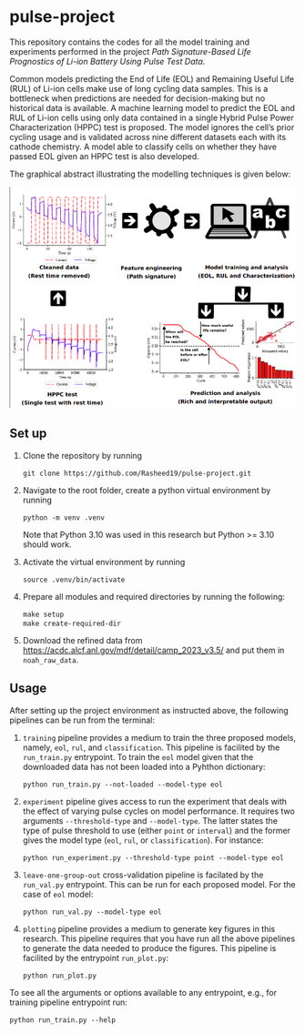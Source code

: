 # pulse-project
This repository contains the codes for all the model training and experiments performed in the project _Path Signature-Based Life Prognostics of Li-ion Battery Using Pulse Test Data_.

Common models predicting the End of Life (EOL) and Remaining Useful Life (RUL) of Li-ion cells make use of long cycling data samples. This is a bottleneck when predictions are needed for decision-making but no historical data is available. A machine learning model to predict the EOL and RUL of Li-ion cells using only data contained in a single Hybrid Pulse Power Characterization (HPPC) test is proposed. The model ignores the cell’s prior cycling usage and is validated across nine different datasets each with its cathode chemistry. A model able to classify cells on whether they have passed EOL given an HPPC test is also developed.

The graphical abstract illustrating the modelling techniques is given below:

![graphical abstract](assets/graphical_abstract.png)

## Set up
1. Clone the repository by running
    ```
    git clone https://github.com/Rasheed19/pulse-project.git
    ```
1. Navigate to the root folder, create a python virtual environment by running
    ```
    python -m venv .venv
    ```
    Note that Python 3.10 was used in this research but Python >= 3.10 should work.

1. Activate the virtual environment by running
    ```
    source .venv/bin/activate
    ```
1. Prepare all modules and required directories by running the following:
    ```
    make setup
    make create-required-dir
    ```
1. Download the refined data from https://acdc.alcf.anl.gov/mdf/detail/camp_2023_v3.5/ and put them in `noah_raw_data`.

## Usage

After setting up the project environment as instructed above, the following pipelines can be run from the terminal:
1. `training` pipeline provides a medium to train the three proposed models, namely, `eol`, `rul`, and `classification`. This pipeline is facilited by the `run_train.py` entrypoint. To train the `eol` model given that the downloaded data has not been loaded into a Pyhthon dictionary:
    ```
    python run_train.py --not-loaded --model-type eol
    ```
1. `experiment` pipeline gives access to run the experiment that deals with the effect of varying pulse cycles on model performance. It requires two arguments `--threshold-type` and `--model-type`. The latter states the type of pulse threshold to use (either `point` or `interval`) and the former gives the model type (`eol`, `rul`, or `classification`). For instance:
    ```
    python run_experiment.py --threshold-type point --model-type eol
    ```
1. `leave-one-group-out` cross-validation pipeline is facilated by the `run_val.py` entrypoint. This can be run for each proposed model. For the case of `eol` model:
    ```
    python run_val.py --model-type eol
    ```
1. `plotting` pipeline provides a medium to generate key figures in this research. This pipeline requires that you have run all the above pipelines to generate the data needed to produce the figures. This pipeline is facilited by the entrypoint `run_plot.py`:
    ```
    python run_plot.py
    ```

To see all the arguments or options available to any entrypoint, e.g., for training pipeline entrypoint run:
```
python run_train.py --help
```
